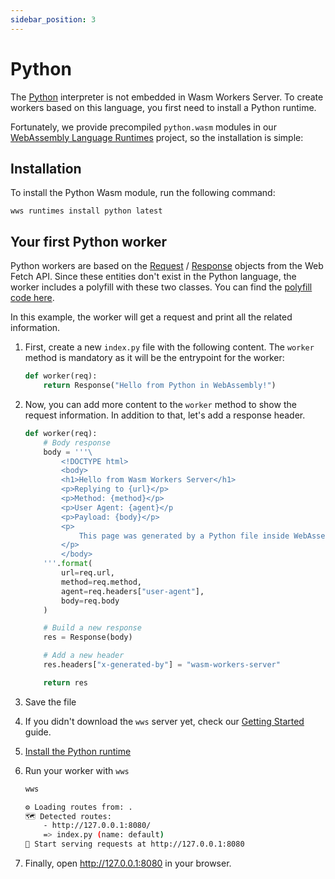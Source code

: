 ```yaml
---
sidebar_position: 3
---
```


# Python

The [Python](https://www.python.org/) interpreter is not embedded in Wasm Workers Server. To create workers based on this language, you first need to install a Python runtime.

Fortunately, we provide precompiled `python.wasm` modules in our [WebAssembly Language Runtimes](https://github.com/vmware-labs/webassembly-language-runtimes/) project, so the installation is simple:

## Installation

To install the Python Wasm module, run the following command:

```
wws runtimes install python latest
```

## Your first Python worker

Python workers are based on the [Request](https://developer.mozilla.org/en-US/docs/Web/API/Request) / [Response](https://developer.mozilla.org/en-US/docs/Web/API/Response) objects from the Web Fetch API. Since these entities don't exist in the Python language, the worker includes a polyfill with these two classes. You can find the [polyfill code here](#).

In this example, the worker will get a request and print all the related information.

1. First, create a new `index.py` file with the following content. The `worker` method is mandatory as it will be the entrypoint for the worker:

    ```python title="./index.py"
    def worker(req):
        return Response("Hello from Python in WebAssembly!")
    ```

1. Now, you can add more content to the `worker` method to show the request information. In addition to that, let's add a response header.

    ```python title="./index.py"
    def worker(req):
        # Body response
        body = '''\
            <!DOCTYPE html>
            <body>
            <h1>Hello from Wasm Workers Server</h1>
            <p>Replying to {url}</p>
            <p>Method: {method}</p>
            <p>User Agent: {agent}</p
            <p>Payload: {body}</p>
            <p>
                This page was generated by a Python file inside WebAssembly
            </p>
            </body>
        '''.format(
            url=req.url,
            method=req.method,
            agent=req.headers["user-agent"],
            body=req.body
        )

        # Build a new response
        res = Response(body)

        # Add a new header
        res.headers["x-generated-by"] = "wasm-workers-server"

        return res
    ```

1. Save the file
1. If you didn't download the `wws` server yet, check our [Getting Started](../get-started/quickstart.md) guide.
1. [Install the Python runtime](#installation)
1. Run your worker with `wws`

    ```bash
    wws

    ⚙️ Loading routes from: .
    🗺 Detected routes:
        - http://127.0.0.1:8080/
        => index.py (name: default)
    🚀 Start serving requests at http://127.0.0.1:8080
    ```

1. Finally, open <http://127.0.0.1:8080> in your browser.